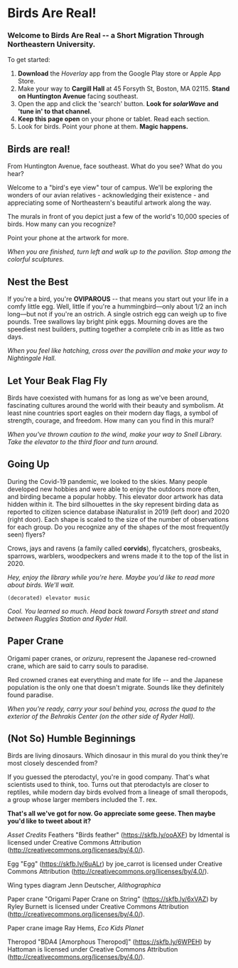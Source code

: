 
# Birds Are Real!

### Welcome to Birds Are Real -- a Short Migration Through Northeastern University.

To get started:

1.  **Download** the _Hoverlay_ app from the Google Play store or Apple App Store.
2.  Make your way to **Cargill Hall** at 45 Forsyth St, Boston, MA 02115. **Stand on Huntington Avenue** facing southeast.
3.  Open the app and click the 'search' button. **Look for _solarWave_ and 'tune in' to that channel.**
4.  **Keep this page open** on your phone or tablet. Read each section.
5.  Look for birds. Point your phone at them. **Magic happens.**



## Birds are real!
From Huntington Avenue, face southeast. What do you see? What do you hear?

Welcome to a "bird's eye view" tour of campus. We'll be exploring the wonders of our avian relatives - acknowledging their existence - and appreciating some of Northeastern's beautiful artwork along the way.

The murals in front of you depict just a few of the world's 10,000 species of birds. How many can you recognize?

Point your phone at the artwork for more.

_When you are finished, turn left and walk up to the pavilion. Stop among the colorful sculptures._


## Nest the Best
If you're a bird, you're **OVIPAROUS** -- that means you start out your life in a comfy little egg. Well, little if you're a hummingbird––only about 1/2 an inch long––but not if you're an ostrich. A single ostrich egg can weigh up to five pounds. Tree swallows lay bright pink eggs. Mourning doves are the speediest nest builders, putting together a complete crib in as little as two days. 

_When you feel like hatching, cross over the pavillion and make your way to Nightingale Hall._

## Let Your Beak Flag Fly
Birds have coexisted with humans for as long as we've been around, fascinating cultures around the world with their beauty and symbolism. At least nine countries sport eagles on their modern day flags, a symbol of strength, courage, and freedom. How many can you find in this mural?

_When you've thrown caution to the wind, make your way to Snell Library. Take the elevator to the third floor and turn around._

## Going Up
During the Covid-19 pandemic, we looked to the skies. Many people developed new hobbies and were able to enjoy the outdoors more often, and birding became a popular hobby. This elevator door artwork has data hidden within it. The bird silhouettes in the sky represent birding data as reported to citizen science database iNaturalist in 2019 (left door) and 2020 (right door). Each shape is scaled to the size of the number of observations for each group. Do you recognize any of the shapes of the most frequent(ly seen) flyers?

Crows, jays and ravens (a family called **corvids**), flycatchers, grosbeaks, sparrows, warblers, woodpeckers and wrens made it to the top of the list in 2020.

_Hey, enjoy the library while you're here. Maybe you'd like to read more about birds. We'll wait._

```(decorated) elevator music```

_Cool. You learned so much. Head back toward Forsyth street and stand between Ruggles Station and Ryder Hall._

## Paper Crane
Origami paper cranes, or _orizuru_, represent the Japanese red-crowned crane, which are said to carry souls to paradise. 

Red crowned cranes eat everything and mate for life -- and the Japanese population is the only one that doesn't migrate. Sounds like they definitely found paradise.

_When you're ready, carry your soul behind you, across the quad to the exterior of the Behrakis Center (on the other side of Ryder Hall)._

## (Not So) Humble Beginnings

Birds are living dinosaurs. Which dinosaur in this mural do you think they're most closely descended from?

If you guessed the pterodactyl, you're in good company. That's what scientists used to think, too. Turns out that pterodactyls are closer to reptiles, while modern day birds evolved from a lineage of small theropods, a group whose larger members included the T. rex.

__That's all we've got for now. Go appreciate some geese. Then maybe you'd like to tweet about it?__


_Asset Credits_
Feathers
"Birds feather" (https://skfb.ly/ooAXF) by Idmental is licensed under Creative Commons Attribution (http://creativecommons.org/licenses/by/4.0/).

Egg
"Egg" (https://skfb.ly/6uALr) by joe_carrot is licensed under Creative Commons Attribution (http://creativecommons.org/licenses/by/4.0/).

Wing types diagram
Jenn Deutscher, _Alithographica_

Paper crane
"Origami Paper Crane on String" (https://skfb.ly/6xVAZ) by Ryley Burnett is licensed under Creative Commons Attribution (http://creativecommons.org/licenses/by/4.0/).

Paper crane image
Ray Hems, _Eco Kids Planet_

Theropod
"BDA4 [Amorphous Theropod]" (https://skfb.ly/6WPEH) by Hattoman is licensed under Creative Commons Attribution (http://creativecommons.org/licenses/by/4.0/).
